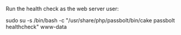 Run the health check as the web server user:

sudo su -s /bin/bash -c "/usr/share/php/passbolt/bin/cake passbolt healthcheck" www-data
